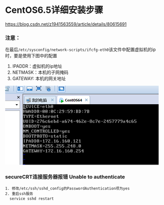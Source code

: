 # CentOS6.5详细安装步骤
https://blog.csdn.net/z1941563559/article/details/80615691
### 注意：
在最后`/etc/sysconfig/network-scripts/ifcfg-eth0`该文件中配置虚拟机的ip时，要是使用下图中的配置
1. IPADDR：虚拟机的ip地址
2. NETMASK：本机的子网掩码
3. GATEWAY: 本机的网关地址

![img](https://github.com/zzc-dev/git-stu/blob/master/images/nio/ip.png)

### secureCRT连接服务器报错 Unable to authenticate

```
1. 修改/etc/ssh/sshd_config的PasswordAuthentication项为yes
2. 重启ssh服务
  service sshd restart
```

